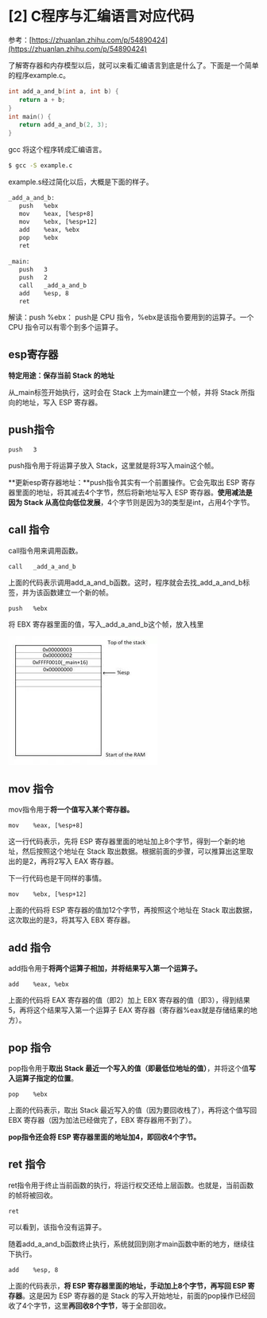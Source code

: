 # \[2\] C程序与汇编语言对应代码

参考：[https://zhuanlan.zhihu.com/p/54890424](https://zhuanlan.zhihu.com/p/54890424)

了解寄存器和内存模型以后，就可以来看汇编语言到底是什么了。下面是一个简单的程序example.c。

```cpp
int add_a_and_b(int a, int b) {
   return a + b;
}
int main() {
   return add_a_and_b(2, 3);
}
```

gcc 将这个程序转成汇编语言。

```bash
$ gcc -S example.c
```

example.s经过简化以后，大概是下面的样子。

```text
_add_a_and_b:
   push   %ebx
   mov    %eax, [%esp+8] 
   mov    %ebx, [%esp+12]
   add    %eax, %ebx 
   pop    %ebx 
   ret  

_main:
   push   3
   push   2
   call   _add_a_and_b 
   add    %esp, 8
   ret
```

解读：push %ebx： push是 CPU 指令，%ebx是该指令要用到的运算子。一个 CPU 指令可以有零个到多个运算子。

## esp寄存器

**特定用途：保存当前 Stack 的地址**

从\_main标签开始执行，这时会在 Stack 上为main建立一个帧，并将 Stack 所指向的地址，写入 ESP 寄存器。

## push指令

```text
push   3
```

push指令用于将运算子放入 Stack，这里就是将3写入main这个帧。

**更新esp寄存器地址：**push指令其实有一个前置操作。它会先取出 ESP 寄存器里面的地址，将其减去4个字节，然后将新地址写入 ESP 寄存器。**使用减法是因为 Stack 从高位向低位发展**，4个字节则是因为3的类型是int，占用4个字节。

## call 指令

call指令用来调用函数。

```text
call   _add_a_and_b
```

上面的代码表示调用add\_a\_and\_b函数。这时，程序就会去找\_add\_a\_and\_b标签，并为该函数建立一个新的帧。

```text
push   %ebx
```

将 EBX 寄存器里面的值，写入\_add\_a\_and\_b这个帧，放入栈里

![](../../.gitbook/assets/esp.jpg)

## mov 指令

mov指令用于**将一个值写入某个寄存器。**

```text
mov    %eax, [%esp+8]
```

这一行代码表示，先将 ESP 寄存器里面的地址加上8个字节，得到一个新的地址，然后按照这个地址在 Stack 取出数据。根据前面的步骤，可以推算出这里取出的是2，再将2写入 EAX 寄存器。

下一行代码也是干同样的事情。

```text
mov    %ebx, [%esp+12]
```

上面的代码将 ESP 寄存器的值加12个字节，再按照这个地址在 Stack 取出数据，这次取出的是3，将其写入 EBX 寄存器。

## add 指令

add指令用于**将两个运算子相加，并将结果写入第一个运算子。**

```text
add    %eax, %ebx
```

上面的代码将 EAX 寄存器的值（即2）加上 EBX 寄存器的值（即3），得到结果5，再将这个结果写入第一个运算子 EAX 寄存器（寄存器%eax就是存储结果的地方）。

## pop 指令

pop指令用于**取出 Stack 最近一个写入的值（即最低位地址的值）**，并将这个值**写入运算子指定的位置**。

```text
pop    %ebx
```

上面的代码表示，取出 Stack 最近写入的值（因为要回收栈了），再将这个值写回 EBX 寄存器（因为加法已经做完了，EBX 寄存器用不到了）。

**pop指令还会将 ESP 寄存器里面的地址加4，即回收4个字节。**

## ret 指令

ret指令用于终止当前函数的执行，将运行权交还给上层函数。也就是，当前函数的帧将被回收。

```text
ret
```

可以看到，该指令没有运算子。

随着add\_a\_and\_b函数终止执行，系统就回到刚才main函数中断的地方，继续往下执行。

```text
add    %esp, 8
```

上面的代码表示，**将 ESP 寄存器里面的地址，手动加上8个字节，再写回 ESP 寄存器**。这是因为 ESP 寄存器的是 Stack 的写入开始地址，前面的pop操作已经回收了4个字节，这里**再回收8个字节**，等于全部回收。

